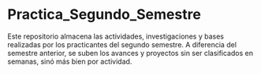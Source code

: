 # Practica_Segundo_Semestre
Este repositorio almacena las actividades, investigaciones y bases realizadas por los practicantes del segundo semestre.
A diferencia del semestre anterior, se suben los avances y proyectos sin ser clasificados en semanas, sinó más bien por actividad.
